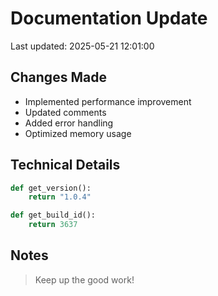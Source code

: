 # Documentation Update

Last updated: 2025-05-21 12:01:00

## Changes Made
- Implemented performance improvement
- Updated comments
- Added error handling
- Optimized memory usage

## Technical Details
```python
def get_version():
    return "1.0.4"

def get_build_id():
    return 3637
```

## Notes
> Keep up the good work!
